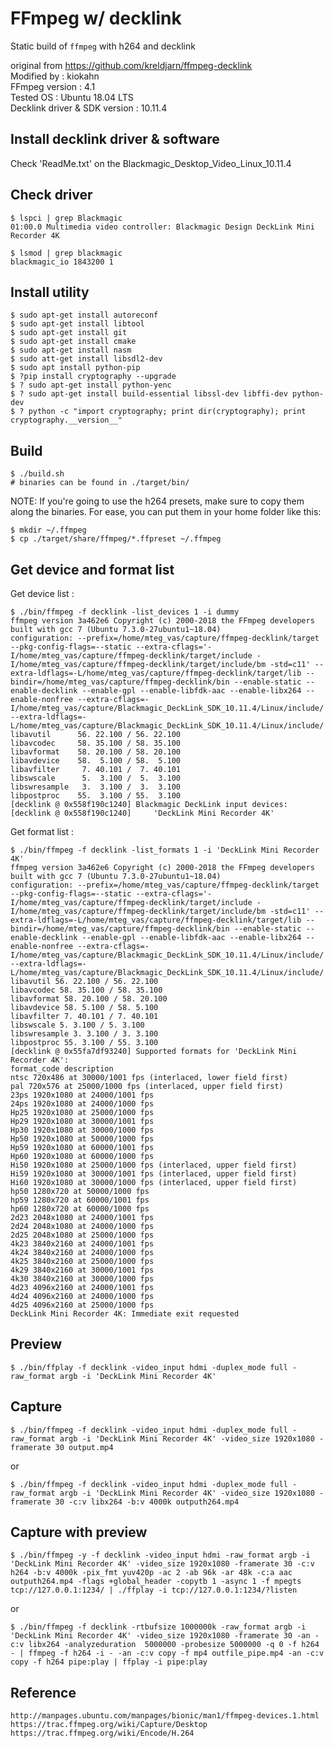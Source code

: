 FFmpeg w/ decklink
==================

Static build of `ffmpeg` with h264 and decklink   


original from https://github.com/kreldjarn/ffmpeg-decklink   
Modified by : kiokahn   
FFmpeg version : 4.1   
Tested OS : Ubuntu 18.04 LTS    
Decklink driver & SDK version : 10.11.4    


Install decklink driver & software   
----------------------------------   

Check 'ReadMe.txt' on the Blackmagic_Desktop_Video_Linux_10.11.4


Check driver   
------------   

    $ lspci | grep Blackmagic   
    01:00.0 Multimedia video controller: Blackmagic Design DeckLink Mini Recorder 4K   

    $ lsmod | grep blackmagic   
    blackmagic_io 1843200 1   


Install utility   
----------------------------------   

    $ sudo apt-get install autoreconf
    $ sudo apt-get install libtool
    $ sudo apt-get install git
    $ sudo apt-get install cmake
    $ sudo apt-get install nasm
    $ sudo att-get install libsdl2-dev
    $ sudo apt install python-pip
    $ ?pip install cryptography --upgrade
    $ ? sudo apt-get install python-yenc
    $ ? sudo apt-get install build-essential libssl-dev libffi-dev python-dev
    $ ? python -c "import cryptography; print dir(cryptography); print cryptography.__version__"


Build
-----

    $ ./build.sh
    # binaries can be found in ./target/bin/

NOTE: If you're going to use the h264 presets, make sure to copy them along the binaries. For ease, you can put them in your home folder like this:

    $ mkdir ~/.ffmpeg
    $ cp ./target/share/ffmpeg/*.ffpreset ~/.ffmpeg



Get device and format list   
--------------------------

Get device list :    

    $ ./bin/ffmpeg -f decklink -list_devices 1 -i dummy
    ffmpeg version 3a462e6 Copyright (c) 2000-2018 the FFmpeg developers
    built with gcc 7 (Ubuntu 7.3.0-27ubuntu1~18.04)
    configuration: --prefix=/home/mteg_vas/capture/ffmpeg-decklink/target --pkg-config-flags=--static --extra-cflags='-I/home/mteg_vas/capture/ffmpeg-decklink/target/include -I/home/mteg_vas/capture/ffmpeg-decklink/target/include/bm -std=c11' --extra-ldflags=-L/home/mteg_vas/capture/ffmpeg-decklink/target/lib --bindir=/home/mteg_vas/capture/ffmpeg-decklink/bin --enable-static --enable-decklink --enable-gpl --enable-libfdk-aac --enable-libx264 --enable-nonfree --extra-cflags=-I/home/mteg_vas/capture/Blackmagic_DeckLink_SDK_10.11.4/Linux/include/ --extra-ldflags=-L/home/mteg_vas/capture/Blackmagic_DeckLink_SDK_10.11.4/Linux/include/
    libavutil      56. 22.100 / 56. 22.100
    libavcodec     58. 35.100 / 58. 35.100
    libavformat    58. 20.100 / 58. 20.100
    libavdevice    58.  5.100 / 58.  5.100
    libavfilter     7. 40.101 /  7. 40.101
    libswscale      5.  3.100 /  5.  3.100
    libswresample   3.  3.100 /  3.  3.100
    libpostproc    55.  3.100 / 55.  3.100
    [decklink @ 0x558f190c1240] Blackmagic DeckLink input devices:
    [decklink @ 0x558f190c1240]     'DeckLink Mini Recorder 4K'
   
   
Get format list :    

    $ ./bin/ffmpeg -f decklink -list_formats 1 -i 'DeckLink Mini Recorder 4K'
    ffmpeg version 3a462e6 Copyright (c) 2000-2018 the FFmpeg developers
    built with gcc 7 (Ubuntu 7.3.0-27ubuntu1~18.04)
    configuration: --prefix=/home/mteg_vas/capture/ffmpeg-decklink/target --pkg-config-flags=--static --extra-cflags='-I/home/mteg_vas/capture/ffmpeg-decklink/target/include -I/home/mteg_vas/capture/ffmpeg-decklink/target/include/bm -std=c11' --extra-ldflags=-L/home/mteg_vas/capture/ffmpeg-decklink/target/lib --bindir=/home/mteg_vas/capture/ffmpeg-decklink/bin --enable-static --enable-decklink --enable-gpl --enable-libfdk-aac --enable-libx264 --enable-nonfree --extra-cflags=-I/home/mteg_vas/capture/Blackmagic_DeckLink_SDK_10.11.4/Linux/include/ --extra-ldflags=-L/home/mteg_vas/capture/Blackmagic_DeckLink_SDK_10.11.4/Linux/include/
    libavutil 56. 22.100 / 56. 22.100
    libavcodec 58. 35.100 / 58. 35.100
    libavformat 58. 20.100 / 58. 20.100
    libavdevice 58. 5.100 / 58. 5.100
    libavfilter 7. 40.101 / 7. 40.101
    libswscale 5. 3.100 / 5. 3.100
    libswresample 3. 3.100 / 3. 3.100
    libpostproc 55. 3.100 / 55. 3.100
    [decklink @ 0x55fa7df93240] Supported formats for 'DeckLink Mini Recorder 4K':
    format_code description
    ntsc 720x486 at 30000/1001 fps (interlaced, lower field first)
    pal 720x576 at 25000/1000 fps (interlaced, upper field first)
    23ps 1920x1080 at 24000/1001 fps
    24ps 1920x1080 at 24000/1000 fps
    Hp25 1920x1080 at 25000/1000 fps
    Hp29 1920x1080 at 30000/1001 fps
    Hp30 1920x1080 at 30000/1000 fps
    Hp50 1920x1080 at 50000/1000 fps
    Hp59 1920x1080 at 60000/1001 fps
    Hp60 1920x1080 at 60000/1000 fps
    Hi50 1920x1080 at 25000/1000 fps (interlaced, upper field first)
    Hi59 1920x1080 at 30000/1001 fps (interlaced, upper field first)
    Hi60 1920x1080 at 30000/1000 fps (interlaced, upper field first)
    hp50 1280x720 at 50000/1000 fps
    hp59 1280x720 at 60000/1001 fps
    hp60 1280x720 at 60000/1000 fps
    2d23 2048x1080 at 24000/1001 fps
    2d24 2048x1080 at 24000/1000 fps
    2d25 2048x1080 at 25000/1000 fps
    4k23 3840x2160 at 24000/1001 fps
    4k24 3840x2160 at 24000/1000 fps
    4k25 3840x2160 at 25000/1000 fps
    4k29 3840x2160 at 30000/1001 fps
    4k30 3840x2160 at 30000/1000 fps
    4d23 4096x2160 at 24000/1001 fps
    4d24 4096x2160 at 24000/1000 fps
    4d25 4096x2160 at 25000/1000 fps
    DeckLink Mini Recorder 4K: Immediate exit requested


Preview   
---------

    $ ./bin/ffplay -f decklink -video_input hdmi -duplex_mode full -raw_format argb -i 'DeckLink Mini Recorder 4K'




Capture   
---------

    $ ./bin/ffmpeg -f decklink -video_input hdmi -duplex_mode full -raw_format argb -i 'DeckLink Mini Recorder 4K' -video_size 1920x1080 -framerate 30 output.mp4

or

    $ ./bin/ffmpeg -f decklink -video_input hdmi -duplex_mode full -raw_format argb -i 'DeckLink Mini Recorder 4K' -video_size 1920x1080 -framerate 30 -c:v libx264 -b:v 4000k outputh264.mp4




Capture with preview   
--------------------

    $ ./bin/ffmpeg -y -f decklink -video_input hdmi -raw_format argb -i 'DeckLink Mini Recorder 4K' -video_size 1920x1080 -framerate 30 -c:v h264 -b:v 4000k -pix_fmt yuv420p -ac 2 -ab 96k -ar 48k -c:a aac outputh264.mp4 -flags +global_header -copytb 1 -async 1 -f mpegts tcp://127.0.0.1:1234/ | ./ffplay -i tcp://127.0.0.1:1234/?listen

or

    $ ./bin/ffmpeg -f decklink -rtbufsize 1000000k -raw_format argb -i 'DeckLink Mini Recorder 4K' -video_size 1920x1080 -framerate 30 -an -c:v libx264 -analyzeduration  5000000 -probesize 5000000 -q 0 -f h264 - | ffmpeg -f h264 -i - -an -c:v copy -f mp4 outfile_pipe.mp4 -an -c:v copy -f h264 pipe:play | ffplay -i pipe:play 




Reference   
---------

    http://manpages.ubuntu.com/manpages/bionic/man1/ffmpeg-devices.1.html   
    https://trac.ffmpeg.org/wiki/Capture/Desktop   
    https://trac.ffmpeg.org/wiki/Encode/H.264   

